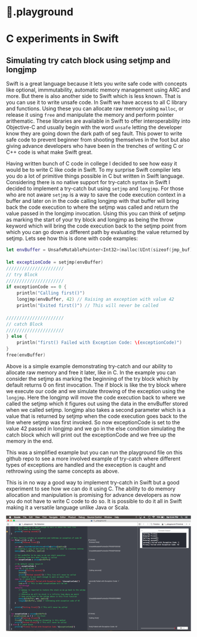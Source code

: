 🔨.playground
=

# C experiments in Swift
## Simulating try catch block using setjmp and longjmp

Swift is a great language because it lets you write safe code with concepts like optional, immmutability, automatic memory management using ARC and more. But there is also another side to Swift which is less known. That is you can use it to write unsafe code. In Swift we have access to all C library and functions. Using these you can allocate raw memory using `malloc`, or release it using `free` and manipulate the memory and perform pointer arithematic. These libraries are available in Swift to offer interoperability into Objective-C and usually begin with the word `unsafe` letting the developer know they are going down the dark path of seg fault. This power to write safe code to prevent beginner from shooting themselves in the foot but also giving advance developers who have been in the trenches of writing C or C++ code is what make Swift great.

Having written bunch of C code in college I decided to see how easy it would be to write C like code in Swift. To my surprise Swift compiler lets you do a lot of primitive things possible in C but written in Swift language. Considering there is no native support for try-catch syntax in Swift I decided to implement a try-catch but using `setjmp` and `longjmp`. For those who are not aware `setjmp` is a way to save the code execution context in a buffer and later on in the code calling longjmp with that buffer will bring back the code execution to where the setjmp was called and return the value passed in the longjmp invocation. Using this you can think of setjmp as marking the start of your try block and longjmp as being the throw keyword which will bring the code execution back to the setjmp point from which you can go down a different path by evaluating the value returned by setjmp. Lets see how this is done with code examples:

```swift
let envBuffer = UnsafeMutablePointer<Int32>(malloc(UInt(sizeof(jmp_buf))))

let exceptionCode = setjmp(envBuffer)
//////////////////////
// try Block
//////////////////////
if exceptionCode == 0 {
    println("Calling first()")
    longjmp(envBuffer, 42) // Raising an exception with value 42
    println("Exited first()") // This will never be called

//////////////////////
// catch Block
//////////////////////
} else {
    println("first() Failed with Exception Code: \(exceptionCode)")
}
free(envBuffer)
```

Above is a simple example demonstrating try-catch and our ability to allocate raw memory and free it later, like in C. In the example you can consider the setjmp as marking the beginning of the try block which by default returns 0 on first invocation. The if block is like the try block where we execute our code and we simulate throwing of the exception using the `longjmp`. Here the longjmp will move the code execution back to where we called the setjmp which it figures out using the data in the envBuffer stored when we called setjmp. longjmp also takes a second parameter which is a value that is returned by setjmp when the code execution goes back to the line where setjmp was first invoked. So now exceptionCode is set to the value 42 passed in longjmp and we go in the else condition simulating the catch block which will print out the exceptionCode and we free up the memory in the end.

This was a simplified example but you can run the playground file on this github repo to see a more involved example of try-catch where different types of exceptions are handled and the exeception is caught and rethrowing using the same concepts as above.

This is in no way a good way to implement try-catch in Swift but a good experiment to see how we can do it using C. The ability to do memory allocation and manipulation is promising for advance developers as now you do not have to write C code to do so. It is possible to do it all in Swift making it a versatile language unlike Java or Scala.

![Playground](https://github.com/ankurp/unsafe-swift/blob/master/playground.png)
